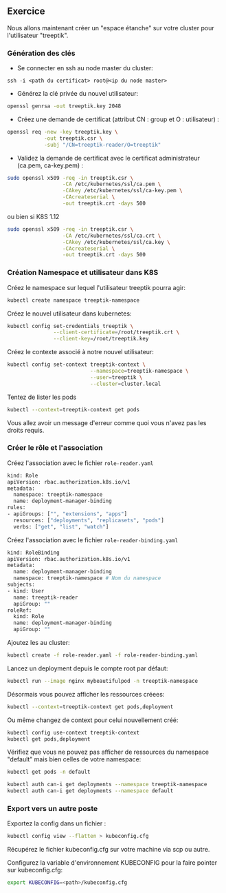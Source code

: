 ## Exercice

Nous allons maintenant créer un "espace étanche" sur votre cluster pour l'utilisateur "treeptik". 

### Génération des clés

- Se connecter en ssh au node master du cluster:
~~~
ssh -i <path du certificat> root@<ip du node master>
~~~

- Générez la clé privée du nouvel utilisateur:
~~~bash
openssl genrsa -out treeptik.key 2048
~~~

- Créez une demande de certificat (attribut CN : group et O : utilisateur) :
~~~bash
openssl req -new -key treeptik.key \
            -out treeptik.csr \
            -subj "/CN=treeptik-reader/O=treeptik"
~~~


- Validez la demande de certificat avec le certificat administrateur (ca.pem, ca-key.pem) :
~~~bash
sudo openssl x509 -req -in treeptik.csr \
                  -CA /etc/kubernetes/ssl/ca.pem \
                  -CAkey /etc/kubernetes/ssl/ca-key.pem \
                  -CAcreateserial \
                  -out treeptik.crt -days 500
~~~

ou bien si K8S 1.12

~~~bash
sudo openssl x509 -req -in treeptik.csr \
                  -CA /etc/kubernetes/ssl/ca.crt \
                  -CAkey /etc/kubernetes/ssl/ca.key \
                  -CAcreateserial \
                  -out treeptik.crt -days 500
~~~


### Création Namespace et utilisateur dans K8S

Créez le namespace sur lequel l'utilisateur treeptik pourra agir:
~~~bash
kubectl create namespace treeptik-namespace
~~~

Créez le nouvel utilisateur dans kubernetes:
~~~bash
kubectl config set-credentials treeptik \
               --client-certificate=/root/treeptik.crt \
               --client-key=/root/treeptik.key
~~~

Créez le contexte associé à notre nouvel utilisateur:
~~~bash
kubectl config set-context treeptik-context \
                           --namespace=treeptik-namespace \
                           --user=treeptik \
                           --cluster=cluster.local
~~~

Tentez de lister les pods 
~~~bash
kubectl --context=treeptik-context get pods
~~~

Vous allez avoir un message d'erreur comme quoi vous n'avez pas les droits requis.

### Créer le rôle et l'association

Créez l'association avec le fichier `role-reader.yaml`

~~~bash
kind: Role
apiVersion: rbac.authorization.k8s.io/v1
metadata:
  namespace: treeptik-namespace
  name: deployment-manager-binding
rules:
- apiGroups: ["", "extensions", "apps"]
  resources: ["deployments", "replicasets", "pods"]
  verbs: ["get", "list", "watch"]
~~~

Créez l'association avec le fichier `role-reader-binding.yaml`

~~~bash
kind: RoleBinding
apiVersion: rbac.authorization.k8s.io/v1
metadata:
  name: deployment-manager-binding
  namespace: treeptik-namespace # Nom du namespace
subjects:
- kind: User
  name: treeptik-reader
  apiGroup: ""
roleRef:
  kind: Role 
  name: deployment-manager-binding
  apiGroup: ""
~~~

Ajoutez les au cluster:
~~~bash
kubectl create -f role-reader.yaml -f role-reader-binding.yaml
~~~

Lancez un deployment depuis le compte root par défaut:
~~~bash
kubectl run --image nginx mybeautifulpod -n treeptik-namespace
~~~

Désormais vous pouvez afficher les ressources créees:
~~~bash
kubectl --context=treeptik-context get pods,deployment
~~~

Ou même changez de context pour celui nouvellement créé:
~~~bash
kubectl config use-context treeptik-context
kubectl get pods,deployment
~~~

Vérifiez que vous ne pouvez pas afficher de ressources du namespace "default" mais bien celles de votre namespace:
~~~bash
kubectl get pods -n default

kubectl auth can-i get deployments --namespace treeptik-namespace
kubectl auth can-i get deployments --namespace default
~~~

### Export vers un autre poste

Exportez la config dans un fichier :
~~~bash
kubectl config view --flatten > kubeconfig.cfg
~~~

Récupérez le fichier kubeconfig.cfg sur votre machine via scp ou autre.

Configurez la variable d'environnement KUBECONFIG pour la faire pointer sur kubeconfig.cfg: 
~~~bash
export KUBECONFIG=<path>/kubeconfig.cfg
~~~


